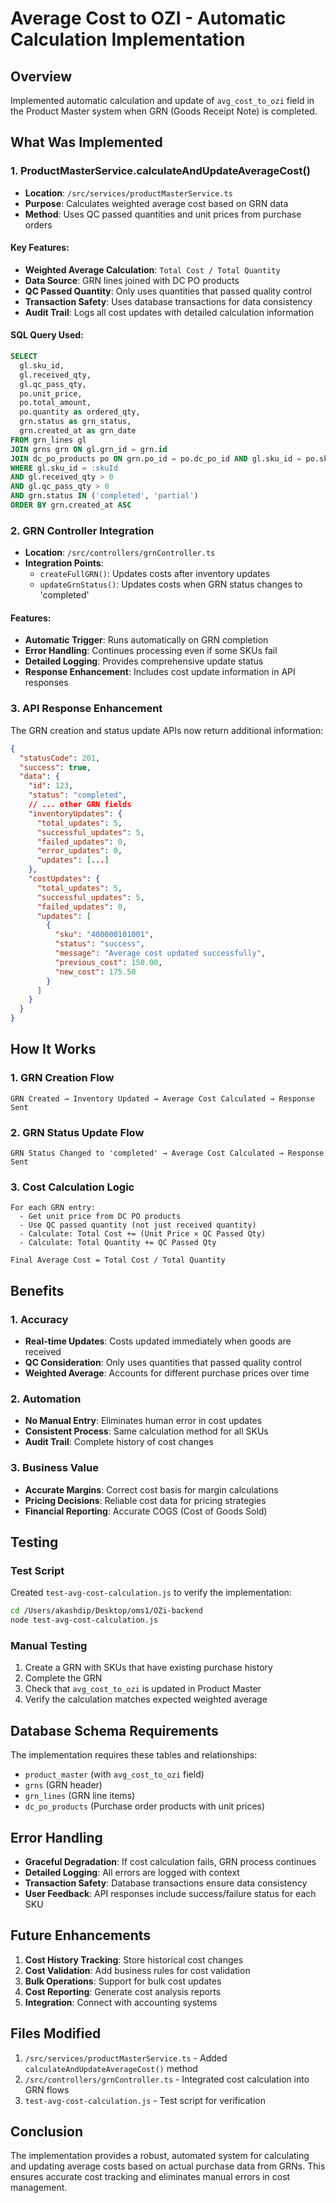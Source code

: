 # Average Cost to OZI - Automatic Calculation Implementation

## Overview
Implemented automatic calculation and update of `avg_cost_to_ozi` field in the Product Master system when GRN (Goods Receipt Note) is completed.

## What Was Implemented

### 1. **ProductMasterService.calculateAndUpdateAverageCost()**
- **Location**: `/src/services/productMasterService.ts`
- **Purpose**: Calculates weighted average cost based on GRN data
- **Method**: Uses QC passed quantities and unit prices from purchase orders

#### Key Features:
- **Weighted Average Calculation**: `Total Cost / Total Quantity`
- **Data Source**: GRN lines joined with DC PO products
- **QC Passed Quantity**: Only uses quantities that passed quality control
- **Transaction Safety**: Uses database transactions for data consistency
- **Audit Trail**: Logs all cost updates with detailed calculation information

#### SQL Query Used:
```sql
SELECT 
  gl.sku_id,
  gl.received_qty,
  gl.qc_pass_qty,
  po.unit_price,
  po.total_amount,
  po.quantity as ordered_qty,
  grn.status as grn_status,
  grn.created_at as grn_date
FROM grn_lines gl
JOIN grns grn ON gl.grn_id = grn.id
JOIN dc_po_products po ON grn.po_id = po.dc_po_id AND gl.sku_id = po.sku_id
WHERE gl.sku_id = :skuId 
AND gl.received_qty > 0 
AND gl.qc_pass_qty > 0
AND grn.status IN ('completed', 'partial')
ORDER BY grn.created_at ASC
```

### 2. **GRN Controller Integration**
- **Location**: `/src/controllers/grnController.ts`
- **Integration Points**:
  - `createFullGRN()`: Updates costs after inventory updates
  - `updateGrnStatus()`: Updates costs when GRN status changes to 'completed'

#### Features:
- **Automatic Trigger**: Runs automatically on GRN completion
- **Error Handling**: Continues processing even if some SKUs fail
- **Detailed Logging**: Provides comprehensive update status
- **Response Enhancement**: Includes cost update information in API responses

### 3. **API Response Enhancement**
The GRN creation and status update APIs now return additional information:

```json
{
  "statusCode": 201,
  "success": true,
  "data": {
    "id": 123,
    "status": "completed",
    // ... other GRN fields
    "inventoryUpdates": {
      "total_updates": 5,
      "successful_updates": 5,
      "failed_updates": 0,
      "error_updates": 0,
      "updates": [...]
    },
    "costUpdates": {
      "total_updates": 5,
      "successful_updates": 5,
      "failed_updates": 0,
      "updates": [
        {
          "sku": "400000101001",
          "status": "success",
          "message": "Average cost updated successfully",
          "previous_cost": 150.00,
          "new_cost": 175.50
        }
      ]
    }
  }
}
```

## How It Works

### 1. **GRN Creation Flow**
```
GRN Created → Inventory Updated → Average Cost Calculated → Response Sent
```

### 2. **GRN Status Update Flow**
```
GRN Status Changed to 'completed' → Average Cost Calculated → Response Sent
```

### 3. **Cost Calculation Logic**
```
For each GRN entry:
  - Get unit price from DC PO products
  - Use QC passed quantity (not just received quantity)
  - Calculate: Total Cost += (Unit Price × QC Passed Qty)
  - Calculate: Total Quantity += QC Passed Qty

Final Average Cost = Total Cost / Total Quantity
```

## Benefits

### 1. **Accuracy**
- **Real-time Updates**: Costs updated immediately when goods are received
- **QC Consideration**: Only uses quantities that passed quality control
- **Weighted Average**: Accounts for different purchase prices over time

### 2. **Automation**
- **No Manual Entry**: Eliminates human error in cost updates
- **Consistent Process**: Same calculation method for all SKUs
- **Audit Trail**: Complete history of cost changes

### 3. **Business Value**
- **Accurate Margins**: Correct cost basis for margin calculations
- **Pricing Decisions**: Reliable cost data for pricing strategies
- **Financial Reporting**: Accurate COGS (Cost of Goods Sold)

## Testing

### Test Script
Created `test-avg-cost-calculation.js` to verify the implementation:

```bash
cd /Users/akashdip/Desktop/oms1/OZi-backend
node test-avg-cost-calculation.js
```

### Manual Testing
1. Create a GRN with SKUs that have existing purchase history
2. Complete the GRN
3. Check that `avg_cost_to_ozi` is updated in Product Master
4. Verify the calculation matches expected weighted average

## Database Schema Requirements

The implementation requires these tables and relationships:
- `product_master` (with `avg_cost_to_ozi` field)
- `grns` (GRN header)
- `grn_lines` (GRN line items)
- `dc_po_products` (Purchase order products with unit prices)

## Error Handling

- **Graceful Degradation**: If cost calculation fails, GRN process continues
- **Detailed Logging**: All errors are logged with context
- **Transaction Safety**: Database transactions ensure data consistency
- **User Feedback**: API responses include success/failure status for each SKU

## Future Enhancements

1. **Cost History Tracking**: Store historical cost changes
2. **Cost Validation**: Add business rules for cost validation
3. **Bulk Operations**: Support for bulk cost updates
4. **Cost Reporting**: Generate cost analysis reports
5. **Integration**: Connect with accounting systems

## Files Modified

1. `/src/services/productMasterService.ts` - Added `calculateAndUpdateAverageCost()` method
2. `/src/controllers/grnController.ts` - Integrated cost calculation into GRN flows
3. `test-avg-cost-calculation.js` - Test script for verification

## Conclusion

The implementation provides a robust, automated system for calculating and updating average costs based on actual purchase data from GRNs. This ensures accurate cost tracking and eliminates manual errors in cost management.
